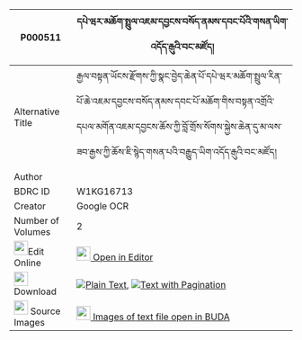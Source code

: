 |P000511|དཔེ་ཝར་མཆོག་སྤྲུལ་འཇམ་དབྱངས་བསོད་ནམས་དབང་པོའི་གསན་ཡིག་འདོད་རྒུའི་བང་མཛོད། 
| --- | --- 
|Alternative Title |རྒྱལ་བསྟན་ཡོངས་རྫོགས་ཀྱི་སྣང་བྱེད་ཆེན་པོ་དཔེ་ཝར་མཆོག་སྤྲུལ་རིན་པོ་ཆེ་འཇམ་དབྱངས་བསོད་ནམས་དབང་པོ་མཆོག་གིས་བསྟན་འགྲོའི་དཔལ་མགོན་འཇམ་དབྱངས་ཆོས་ཀྱི་བློ་གྲོས་སོགས་སྐྱེས་ཆེན་དུ་མ་ལས་ཟབ་རྒྱས་ཀྱི་ཆོས་ཇི་སྙེད་གསན་པའི་བརྒྱུད་ཡིག་འདོད་རྒུའི་བང་མཛོད།
|Author | 
|BDRC ID | W1KG16713
|Creator | Google OCR
|Number of Volumes| 2
|<img width="25" src="https://img.icons8.com/color/25/000000/edit-property.png">Edit Online| [<img width="25" src="https://avatars.githubusercontent.com/u/45091458?s=200&v=4"> Open in Editor](http://editor.openpecha.org/P000511)
|<img width="25" src="https://img.icons8.com/fluent/48/000000/download-2.png"/>  Download | [![](https://img.icons8.com/color/20/000000/txt.png)Plain Text](https://github.com/Openpecha/P000511/releases/download/v2/pe_wa_ra_choktrul_jamyang_sona_plain_P000511.zip), [![](https://img.icons8.com/color/20/000000/txt.png)Text with Pagination](https://github.com/Openpecha/P000511/releases/download/v2/pe_wa_ra_choktrul_jamyang_sona_pages_P000511.zip)
|<img width="25" src="https://img.icons8.com/plasticine/100/000000/pictures-folder.png"/>  Source Images | [<img width="25" src="https://library.bdrc.io/icons/BUDA-small.svg"> Images of text file open in BUDA](https://library.bdrc.io/show/bdr:W1KG16713)